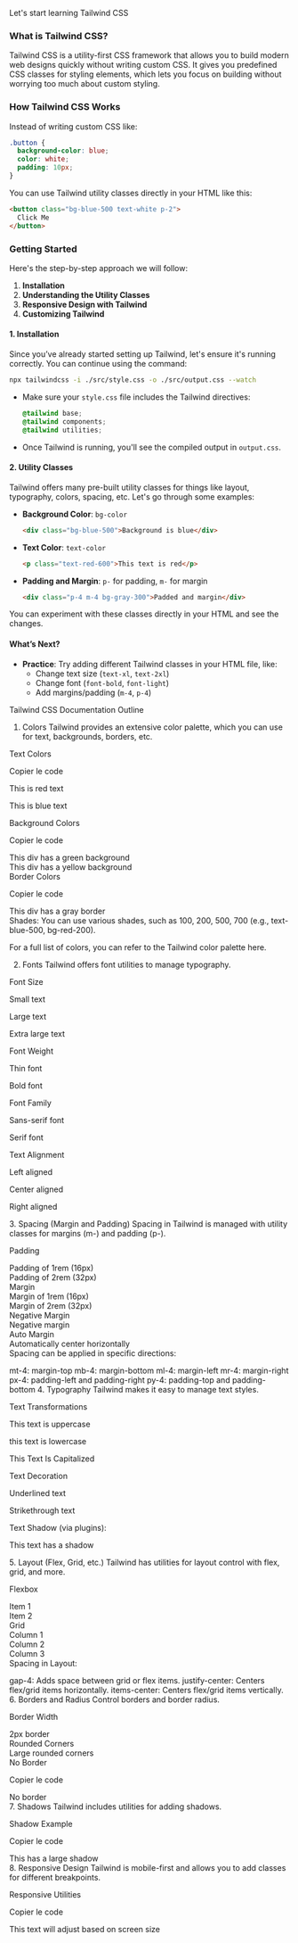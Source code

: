  Let's start learning Tailwind CSS 

### What is Tailwind CSS?
Tailwind CSS is a utility-first CSS framework that allows you to build modern web designs quickly without writing custom CSS. It gives you predefined CSS classes for styling  elements, which lets you focus on building without worrying too much about custom styling.

### How Tailwind CSS Works
Instead of writing custom CSS like:
```css
.button {
  background-color: blue;
  color: white;
  padding: 10px;
}
```

You can use Tailwind utility classes directly in your HTML like this:
```html
<button class="bg-blue-500 text-white p-2">
  Click Me
</button>
```

### Getting Started
Here's the step-by-step approach we will follow:

1. **Installation**
2. **Understanding the Utility Classes**
3. **Responsive Design with Tailwind**
4. **Customizing Tailwind**

#### 1. Installation
Since you’ve already started setting up Tailwind, let's ensure it's running correctly. You can continue using the command:

```bash
npx tailwindcss -i ./src/style.css -o ./src/output.css --watch
```

- Make sure your `style.css` file includes the Tailwind directives:
  ```css
  @tailwind base;
  @tailwind components;
  @tailwind utilities;
  ```

- Once Tailwind is running, you'll see the compiled output in `output.css`.

#### 2. Utility Classes
Tailwind offers many pre-built utility classes for things like layout, typography, colors, spacing, etc. Let's go through some examples:

- **Background Color**: `bg-color`
  ```html
  <div class="bg-blue-500">Background is blue</div>
  ```

- **Text Color**: `text-color`
  ```html
  <p class="text-red-600">This text is red</p>
  ```

- **Padding and Margin**: `p-` for padding, `m-` for margin
  ```html
  <div class="p-4 m-4 bg-gray-300">Padded and margin</div>
  ```

You can experiment with these classes directly in your HTML and see the changes.

#### What’s Next?
- **Practice**: Try adding different Tailwind classes in your HTML file, like:
  - Change text size (`text-xl`, `text-2xl`)
  - Change font (`font-bold`, `font-light`)
  - Add margins/padding (`m-4`, `p-4`)

Tailwind CSS Documentation Outline
1. Colors
Tailwind provides an extensive color palette, which you can use for text, backgrounds, borders, etc.

Text Colors


Copier le code
<p class="text-red-500">This is red text</p>
<p class="text-blue-700">This is blue text</p>
Background Colors


Copier le code
<div class="bg-green-300">This div has a green background</div>
<div class="bg-yellow-500">This div has a yellow background</div>
Border Colors


Copier le code
<div class="border border-gray-400">This div has a gray border</div>
Shades: You can use various shades, such as 100, 200, 500, 700 (e.g., text-blue-500, bg-red-200).

For a full list of colors, you can refer to the Tailwind color palette here.

2. Fonts
Tailwind offers font utilities to manage typography.

Font Size



<p class="text-sm">Small text</p>
<p class="text-lg">Large text</p>
<p class="text-3xl">Extra large text</p>
Font Weight



<p class="font-thin">Thin font</p>
<p class="font-bold">Bold font</p>
Font Family



<p class="font-sans">Sans-serif font</p>
<p class="font-serif">Serif font</p>
Text Alignment



<p class="text-left">Left aligned</p>
<p class="text-center">Center aligned</p>
<p class="text-right">Right aligned</p>
3. Spacing (Margin and Padding)
Spacing in Tailwind is managed with utility classes for margins (m-) and padding (p-).

Padding



<div class="p-4">Padding of 1rem (16px)</div>
<div class="p-8">Padding of 2rem (32px)</div>
Margin



<div class="m-4">Margin of 1rem (16px)</div>
<div class="m-8">Margin of 2rem (32px)</div>
Negative Margin



<div class="-m-4">Negative margin</div>
Auto Margin



<div class="mx-auto">Automatically center horizontally</div>
Spacing can be applied in specific directions:

mt-4: margin-top
mb-4: margin-bottom
ml-4: margin-left
mr-4: margin-right
px-4: padding-left and padding-right
py-4: padding-top and padding-bottom
4. Typography
Tailwind makes it easy to manage text styles.

Text Transformations



<p class="uppercase">This text is uppercase</p>
<p class="lowercase">this text is lowercase</p>
<p class="capitalize">This Text Is Capitalized</p>
Text Decoration



<p class="underline">Underlined text</p>
<p class="line-through">Strikethrough text</p>
Text Shadow (via plugins):



<p class="shadow-md">This text has a shadow</p>
5. Layout (Flex, Grid, etc.)
Tailwind has utilities for layout control with flex, grid, and more.

Flexbox



<div class="flex justify-center items-center">
  <div>Item 1</div>
  <div>Item 2</div>
</div>
Grid



<div class="grid grid-cols-3 gap-4">
  <div>Column 1</div>
  <div>Column 2</div>
  <div>Column 3</div>
</div>
Spacing in Layout:

gap-4: Adds space between grid or flex items.
justify-center: Centers flex/grid items horizontally.
items-center: Centers flex/grid items vertically.
6. Borders and Radius
Control borders and border radius.

Border Width



<div class="border-2">2px border</div>
Rounded Corners



<div class="rounded-lg">Large rounded corners</div>
No Border


Copier le code
<div class="border-none">No border</div>
7. Shadows
Tailwind includes utilities for adding shadows.

Shadow Example

Copier le code
<div class="shadow-lg">This has a large shadow</div>
8. Responsive Design
Tailwind is mobile-first and allows you to add classes for different breakpoints.

Responsive Utilities

Copier le code
<div class="text-sm md:text-lg lg:text-xl">
  This text will adjust based on screen size
</div>